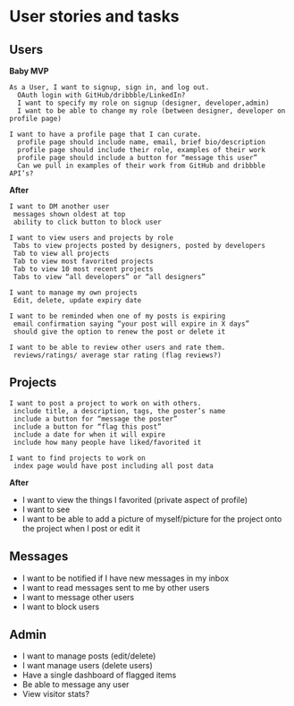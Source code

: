 # User stories and tasks

## Users
**Baby MVP**  
```
As a User, I want to signup, sign in, and log out.
  OAuth login with GitHub/dribbble/LinkedIn?
  I want to specify my role on signup (designer, developer,admin)
  I want to be able to change my role (between designer, developer on profile page)
```
```
I want to have a profile page that I can curate.
  profile page should include name, email, brief bio/description
  profile page should include their role, examples of their work
  profile page should include a button for “message this user”
  Can we pull in examples of their work from GitHub and dribbble API’s?
```

**After**  
```
I want to DM another user
 messages shown oldest at top
 ability to click button to block user
```
```
I want to view users and projects by role
 Tabs to view projects posted by designers, posted by developers
 Tab to view all projects
 Tab to view most favorited projects
 Tab to view 10 most recent projects
 Tabs to view “all developers” or “all designers”
```
```
I want to manage my own projects
 Edit, delete, update expiry date
```
```
I want to be reminded when one of my posts is expiring
 email confirmation saying “your post will expire in X days”
 should give the option to renew the post or delete it
```
```
I want to be able to review other users and rate them.
 reviews/ratings/ average star rating (flag reviews?)
```

## Projects
```
I want to post a project to work on with others.
 include title, a description, tags, the poster’s name
 include a button for “message the poster”
 include a button for “flag this post”
 include a date for when it will expire
 include how many people have liked/favorited it
```
```
I want to find projects to work on
 index page would have post including all post data
```
**After**  
- I want to view the things I favorited (private aspect of profile)
- I want to see
- I want to be able to add a picture of myself/picture for the project onto the project when I post or edit it

## Messages
- I want to be notified if I have new messages in my inbox
- I want to read messages sent to me by other users
- I want to message other users
- I want to block users

## Admin
- I want to manage posts (edit/delete)
- I want manage users (delete users)
- Have a single dashboard of flagged items
- Be able to message any user
- View visitor stats?
